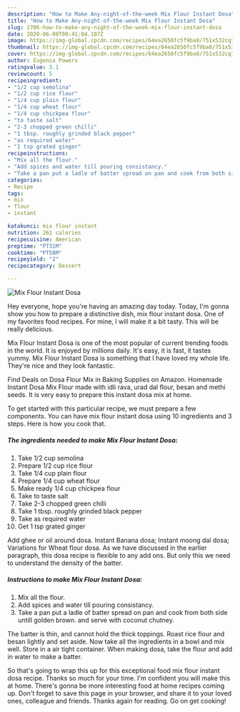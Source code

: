 ```yaml
---
description: "How to Make Any-night-of-the-week Mix Flour Instant Dosa"
title: "How to Make Any-night-of-the-week Mix Flour Instant Dosa"
slug: 2706-how-to-make-any-night-of-the-week-mix-flour-instant-dosa
date: 2020-06-08T00:41:04.107Z
image: https://img-global.cpcdn.com/recipes/64ea2650fc5f9ba8/751x532cq70/mix-flour-instant-dosa-recipe-main-photo.jpg
thumbnail: https://img-global.cpcdn.com/recipes/64ea2650fc5f9ba8/751x532cq70/mix-flour-instant-dosa-recipe-main-photo.jpg
cover: https://img-global.cpcdn.com/recipes/64ea2650fc5f9ba8/751x532cq70/mix-flour-instant-dosa-recipe-main-photo.jpg
author: Eugenia Powers
ratingvalue: 3.1
reviewcount: 5
recipeingredient:
- "1/2 cup semolina"
- "1/2 cup rice flour"
- "1/4 cup plain flour"
- "1/4 cup wheat flour"
- "1/4 cup chickpea flour"
- "to taste salt"
- "2-3 chopped green chilli"
- "1 tbsp. roughly grinded black pepper"
- "as required water"
- "1 tsp grated ginger"
recipeinstructions:
- "Mix all the flour."
- "Add spices and water till pouring consistancy."
- "Take a pan put a ladle of batter spread on pan and cook from both side untill golden brown. and serve with coconut chutney."
categories:
- Recipe
tags:
- mix
- flour
- instant

katakunci: mix flour instant 
nutrition: 261 calories
recipecuisine: American
preptime: "PT31M"
cooktime: "PT58M"
recipeyield: "2"
recipecategory: Dessert

---
```



![Mix Flour Instant Dosa](https://img-global.cpcdn.com/recipes/64ea2650fc5f9ba8/751x532cq70/mix-flour-instant-dosa-recipe-main-photo.jpg)

Hey everyone, hope you're having an amazing day today. Today, I'm gonna show you how to prepare a distinctive dish, mix flour instant dosa. One of my favorites food recipes. For mine, I will make it a bit tasty. This will be really delicious.

Mix Flour Instant Dosa is one of the most popular of current trending foods in the world. It is enjoyed by millions daily. It's easy, it is fast, it tastes yummy. Mix Flour Instant Dosa is something that I have loved my whole life. They're nice and they look fantastic.

Find Deals on Dosa Flour Mix in Baking Supplies on Amazon. Homemade Instant Dosa Mix Flour made with idli rava, urad dal flour, besan and methi seeds. It is very easy to prepare this instant dosa mix at home.


To get started with this particular recipe, we must prepare a few components. You can have mix flour instant dosa using 10 ingredients and 3 steps. Here is how you cook that.

<!--inarticleads1-->

##### The ingredients needed to make Mix Flour Instant Dosa:

1. Take 1/2 cup semolina
1. Prepare 1/2 cup rice flour
1. Take 1/4 cup plain flour
1. Prepare 1/4 cup wheat flour
1. Make ready 1/4 cup chickpea flour
1. Take to taste salt
1. Take 2-3 chopped green chilli
1. Take 1 tbsp. roughly grinded black pepper
1. Take as required water
1. Get 1 tsp grated ginger


Add ghee or oil around dosa. Instant Banana dosa; Instant moong dal dosa; Variations for Wheat flour dosa. As we have discussed in the earlier paragraph, this dosa recipe is flexible to any add ons. But only this we need to understand the density of the batter. 

<!--inarticleads2-->

##### Instructions to make Mix Flour Instant Dosa:

1. Mix all the flour.
1. Add spices and water till pouring consistancy.
1. Take a pan put a ladle of batter spread on pan and cook from both side untill golden brown. and serve with coconut chutney.


The batter is thin, and cannot hold the thick toppings. Roast rice flour and besan lightly and set aside. Now take all the ingredients in a bowl and mix well. Store in a air tight container. When making dosa, take the flour and add in water to make a batter. 

So that's going to wrap this up for this exceptional food mix flour instant dosa recipe. Thanks so much for your time. I'm confident you will make this at home. There's gonna be more interesting food at home recipes coming up. Don't forget to save this page in your browser, and share it to your loved ones, colleague and friends. Thanks again for reading. Go on get cooking!
